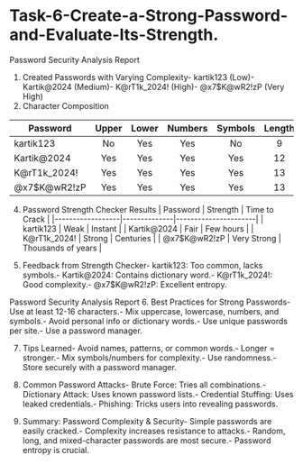 # Task-6-Create-a-Strong-Password-and-Evaluate-Its-Strength.


Password Security Analysis Report
 1. Created Passwords with Varying Complexity- kartik123 (Low)- Kartik@2024 (Medium)- K@rT1k_2024! (High)- @x7$K@wR2!zP (Very High)
 2. Character Composition

 | Password         | Upper | Lower | Numbers | Symbols | Length |
 |------------------|:-----:|:-----:|:-------:|:-------:|:------:|
 | kartik123        | No    | Yes   | Yes     | No      | 9      |
 | Kartik@2024      | Yes   | Yes   | Yes     | Yes     | 12     |
 | K@rT1k_2024!     | Yes   | Yes   | Yes     | Yes     | 13     |
 | @x7$K@wR2!zP     | Yes   | Yes   | Yes     | Yes     | 13     |

 4. Password Strength Checker Results
 | Password         | Strength     | Time to Crack       |
 |------------------|--------------|----------------------|
 | kartik123        | Weak         | Instant              |
 | Kartik@2024      | Fair         | Few hours            |
 | K@rT1k_2024!     | Strong       | Centuries            |
 | @x7$K@wR2!zP     | Very Strong  | Thousands of years   |


 5. Feedback from Strength Checker- kartik123: Too common, lacks symbols.- Kartik@2024: Contains dictionary word.- K@rT1k_2024!: Good complexity.- @x7$K@wR2!zP: Excellent entropy.

Password Security Analysis Report
 6. Best Practices for Strong Passwords- Use at least 12-16 characters.- Mix uppercase, lowercase, numbers, and symbols.- Avoid personal info or dictionary words.- Use unique passwords per site.- Use a password manager.
 
 7. Tips Learned- Avoid names, patterns, or common words.- Longer = stronger.- Mix symbols/numbers for complexity.- Use randomness.- Store securely with a password manager.
 
 8. Common Password Attacks- Brute Force: Tries all combinations.- Dictionary Attack: Uses known password lists.- Credential Stuffing: Uses leaked credentials.- Phishing: Tricks users into revealing passwords.
 
 9. Summary: Password Complexity & Security- Simple passwords are easily cracked.- Complexity increases resistance to attacks.- Random, long, and mixed-character passwords are most secure.- Password entropy is crucial.
